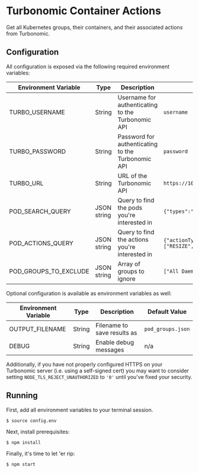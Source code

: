 # Turbonomic Container Actions

Get all Kubernetes groups, their containers, and their associated actions from Turbonomic.

## Configuration

All configuration is exposed via the following required environment variables:

| Environment Variable  | Type        | Description                                         | Example Value         |
|-----------------------|-------------|-----------------------------------------------------|-----------------------|
| TURBO_USERNAME        | String      | Username for authenticating to the Turbonomic API   | `username`
| TURBO_PASSWORD        | String      | Password for authenticating to the Turbonomic API   | `password`
| TURBO_URL             | String      | URL of the Turbonomic API                           | `https://10.0.10.0`
| POD_SEARCH_QUERY      | JSON string | Query to find the pods you're interested in         | `{"types":"Group","q":"Pods By"}`
| POD_ACTIONS_QUERY     | JSON string | Query to find the actions you're interested in      | `{"actionTypeList":["RESIZE","RIGHT_SIZE","SCALE"],"environmentType":"HYBRID","detailLevel":"EXECUTION"}`
| POD_GROUPS_TO_EXCLUDE | JSON string | Array of groups to ignore                           | `["All Daemonsets"]`

Optional configuration is available as environment variables as well:

| Environment Variable  | Type        | Description                   | Default Value         |
|-----------------------|-------------|-------------------------------|-----------------------|
| OUTPUT_FILENAME       | String      | Filename to save results as   | `pod_groups.json`
| DEBUG                 | String      | Enable debug messages         | n/a

Additionally, if you have not properly configured HTTPS on your Turbonomic server (i.e. using a self-signed cert) you may want to consider setting `NODE_TLS_REJECT_UNAUTHORIZED` to `'0'` until you've fixed your security.

## Running

First, add all environment variables to your terminal session.

`$ source config.env`

Next, install prerequisites:

`$ npm install`

Finally, it's time to let 'er rip:

`$ npm start`